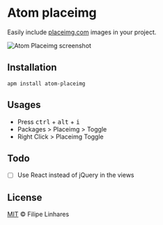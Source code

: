 # Atom placeimg

Easily include [placeimg.com](http://placeimg.com) images in your project.

![Atom Placeimg screenshot](https://cloud.githubusercontent.com/assets/2338778/12206124/4c181cde-b626-11e5-853d-2b3ccfc0ac14.png)

## Installation
```
apm install atom-placeimg
```

## Usages
- Press <kbd>ctrl</kbd> + <kbd>alt</kbd> + <kbd>i</kbd>
- Packages > Placeimg > Toggle
- Right Click > Placeimg Toggle

## Todo
- [ ] Use React instead of jQuery in the views

## License
[MIT](LICENSE.md) © Filipe Linhares
